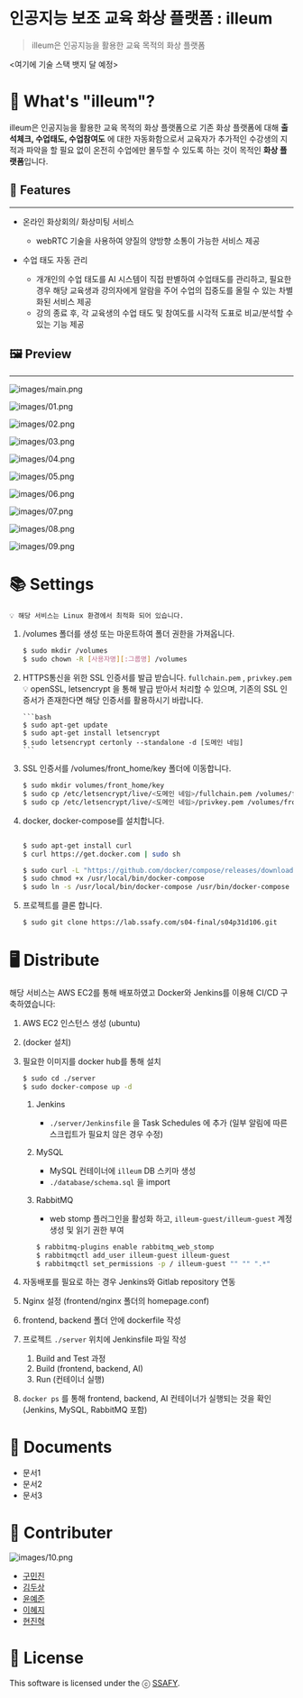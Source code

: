 # 인공지능 보조 교육 화상 플랫폼 : illeum

> illeum은 인공지능을 활용한 교육 목적의 화상 플랫폼

<여기에 기술 스택 뱃지 달 예정>

# 🎨 What's "illeum"?

illeum은 인공지능을 활용한 교육 목적의 화상 플랫폼으로 기존 화상 플랫폼에 대해 **출석체크, 수업태도, 수업참여도** 에 대한 자동화함으로서 교육자가 추가적인 수강생의 지적과 파악을 할 필요 없이 온전히 수업에만 몰두할 수 있도록 하는 것이 목적인 **화상 플랫폼**입니다.

## 💬 Features

---

- 온라인 화상회의/ 화상미팅 서비스

  - webRTC 기술을 사용하여 양질의 양방향 소통이 가능한 서비스 제공

- 수업 태도 자동 관리
  - 개개인의 수업 태도를 AI 시스템이 직접 판별하여 수업태도를 관리하고, 필요한 경우 해당 교육생과 강의자에게 알람을 주어 수업의 집중도를 올릴 수 있는 차별화된 서비스 제공
  - 강의 종료 후, 각 교육생의 수업 태도 및 참여도를 시각적 도표로 비교/분석할 수 있는 기능 제공

## 🖼️ Preview

---

![images/main.png](images/main.png)

![images/01.png](images/01.png)

![images/02.png](images/02.png)

![images/03.png](images/03.png)

![images/04.png](images/04.png)

![images/05.png](images/05.png)

![images/06.png](images/06.png)

![images/07.png](images/07.png)

![images/08.png](images/08.png)

![images/09.png](images/09.png)

# 📚 Settings

`💡 해당 서비스는 Linux 환경에서 최적화 되어 있습니다.`

1.  /volumes 폴더를 생성 또는 마운트하여 폴더 권한을 가져옵니다.

    ```bash
    $ sudo mkdir /volumes
    $ sudo chown -R [사용자명][:그룹명] /volumes
    ```

2.  HTTPS통신을 위한 SSL 인증서를 발급 받습니다. `fullchain.pem` , `privkey.pem`
    💡 openSSL, letsencrypt 을 통해 발급 받아서 처리할 수 있으며,
    기존의 SSL 인증서가 존재한다면 해당 인증서를 활용하시기 바랍니다.

        ```bash
        $ sudo apt-get update
        $ sudo apt-get install letsencrypt
        $ sudo letsencrypt certonly --standalone -d [도메인 네임]
        ```

3.  SSL 인증서를 /volumes/front_home/key 폴더에 이동합니다.

    ```bash
    $ sudo mkdir volumes/front_home/key
    $ sudo cp /etc/letsencrypt/live/<도메인 네임>/fullchain.pem /volumes/front_home/key
    $ sudo cp /etc/letsencrypt/live/<도메인 네임>/privkey.pem /volumes/front_home/key
    ```

4.  docker, docker-compose를 설치합니다.

    ```bash

    $ sudo apt-get install curl
    $ curl https://get.docker.com | sudo sh

    $ sudo curl -L "https://github.com/docker/compose/releases/download/1.27.0/docker-compose-$(uname -s)-$(uname -m)" -o /usr/local/bin/docker-compose
    $ sudo chmod +x /usr/local/bin/docker-compose
    $ sudo ln -s /usr/local/bin/docker-compose /usr/bin/docker-compose
    ```

5.  프로젝트를 클론 합니다.

    ```bash
    $ sudo git clone https://lab.ssafy.com/s04-final/s04p31d106.git
    ```

# 🖥️ Distribute

해당 서비스는 AWS EC2를 통해 배포하였고 Docker와 Jenkins를 이용해 CI/CD 구축하였습니다:

1. AWS EC2 인스턴스 생성 (ubuntu)
2. (docker 설치)
3. 필요한 이미지를 docker hub를 통해 설치

   ```bash
   $ sudo cd ./server
   $ sudo docker-compose up -d
   ```

   1. Jenkins
      - `./server/Jenkinsfile` 을 Task Schedules 에 추가
        (일부 알림에 따른 스크립트가 필요치 않은 경우 수정)
   2. MySQL
      - MySQL 컨테이너에 `illeum` DB 스키마 생성
      - `./database/schema.sql` 을 import
   3. RabbitMQ

      - web stomp 플러그인을 활성화 하고,
        `illeum-guest/illeum-guest` 계정 생성 및 읽기 권한 부여

      ```bash
      $ rabbitmq-plugins enable rabbitmq_web_stomp
      $ rabbitmqctl add_user illeum-guest illeum-guest
      $ rabbitmqctl set_permissions -p / illeum-guest "" "" ".*"
      ```

4. 자동배포를 필요로 하는 경우 Jenkins와 Gitlab repository 연동
5. Nginx 설정 (frontend/nginx 폴더의 homepage.conf)
6. frontend, backend 폴더 안에 dockerfile 작성
7. 프로젝트 `./server` 위치에 Jenkinsfile 파일 작성
   1. Build and Test 과정
   2. Build (frontend, backend, AI)
   3. Run (컨테이너 실행)
8. `docker ps` 를 통해 frontend, backend, AI 컨테이너가 실행되는 것을 확인 (Jenkins, MySQL, RabbitMQ 포함)

# 📒 Documents

- 문서1
- 문서2
- 문서3

# 🚂 Contributer

![images/10.png](images/10.png)

- [구민진](https://github.com/guminjin)
- [김두상](https://github.com/DooSang3664)
- [윤예준](https://github.com/dbs7120)
- [이혜지](https://github.com/reverse-wisdom)
- [현진혁](https://github.com/getCurrentThread)

# 🧾 License

This software is licensed under the ⓒ [SSAFY](https://www.ssafy.com/).
